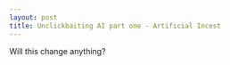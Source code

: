 ```yaml
---
layout: post
title: Unclickbaiting AI part one - Artificial Incest
---
```


Will this change anything?
